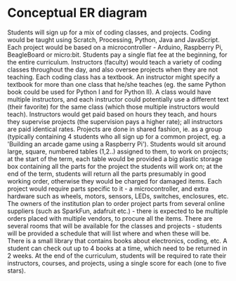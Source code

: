 # Conceptual ER diagram
 
Students will sign up for a mix of coding classes, and projects. Coding would be taught using Scratch, Processing, Python, Java and JavaScript. Each project would be based on a microcontroller - Arduino, Raspberry Pi, BeagleBoard or micro:bit. Students pay a single flat fee at the beginning, for the entire curriculum.
Instructors (faculty) would teach a variety of coding classes throughout the day, and also oversee projects when they are not teaching. Each coding class has a textbook. An instructor might specify a textbook for more than one class that he/she teaches (eg. the same Python book could be used for Python I and for Python II). A class would have multiple instructors, and each instructor could potentially use a different text (their favorite) for the same class (which those multiple instructors would teach).
Instructors would get paid based on hours they teach, and hours they supervise projects (the supervision pays a higher rate); all instructors are paid identical rates.
Projects are done in shared fashion, ie. as a group (typically containing 4 students who all sign up for a common project, eg. a 'Building an arcade game using a Raspberry Pi'). Students would sit around large, square, numbered tables (1,2..) assigned to them, to work on projects; at the start of the term, each table would be provided a big plastic storage box containing all the parts for the project the students will work on; at the end of the term, students will return all the parts presumably in good working order, otherwise they would be charged for damaged items.
Each project would require parts specific to it - a microcontroller, and extra hardware such as wheels, motors, sensors, LEDs, switches, enclosures, etc.
The owners of the institution plan to order project parts from several online suppliers (such as SparkFun, adafruit etc.) - there is expected to be multiple orders placed with multiple vendors, to procure all the items.
There are several rooms that will be available for the classes and projects - students will be provided a schedule that will list where and when these will be.
There is a small library that contains books about electronics, coding, etc. A student can check out up to 4 books at a time, which need to be returned in 2 weeks.
At the end of the curriculum, students will be required to rate their instructors, courses, and projects, using a single score for each (one to five stars).
